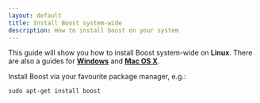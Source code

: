 ```yaml
---
layout: default
title: Install Boost system-wide
description: How to install boost on your system
---
```


<p class="intro">This guide will show you how to install Boost system-wide on <strong>Linux</strong>. There are also a guides for <strong><a href="/win-boost">Windows</a></strong> and <strong><a href="/mac-boost">Mac OS X</a></strong>.</p>

Install Boost via your favourite package manager, e.g.:

    sudo apt-get install boost
